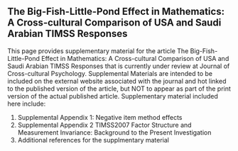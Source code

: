 The Big-Fish-Little-Pond Effect in Mathematics: A Cross-cultural Comparison of USA and Saudi Arabian TIMSS Responses
--------

This page provides supplementary material for the article The Big-Fish-Little-Pond Effect in Mathematics: 
A Cross-cultural Comparison of USA and Saudi Arabian TIMSS Responses that is currently 
under review at Journal of Cross-cultural Psychology. Supplemental Materials are intended to be included 
on the external website associated with the journal and hot linked to the published version of the article,
but NOT to appear as part of the print version of the actual published article. Supplementary material 
included here include:

1. Supplemental Appendix 1: Negative item method effects
2. Supplemental Appendix 2 TIMSS2007 Factor Structure and Measurement Invariance: Background to the Present Investigation
3. Additional references for the supplmentary material


